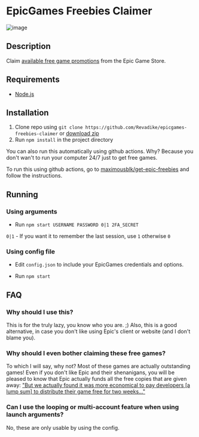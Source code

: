 # EpicGames Freebies Claimer

![image](https://user-images.githubusercontent.com/4411977/74479432-6a6d1b00-4eaf-11ea-930f-1b89e7135887.png)

## Description

Claim [available free game promotions](https://www.epicgames.com/store/free-games) from the Epic Game Store.

## Requirements

- [Node.js](https://nodejs.org/download/)

## Installation

1. Clone repo using `git clone https://github.com/Revadike/epicgames-freebies-claimer` or [download zip](https://github.com/Revadike/epicgames-freebies-claimer/archive/master.zip)
2. Run `npm install` in the project directory

You can also run this automatically using github actions. Why? Because you don't wan't to run your computer 24/7 just to get free games.

To run this using github actions, go to [maximousblk/get-epic-freebies](https://github.com/maximousblk/get-epic-freebies) and follow the instructions.

## Running

### Using arguments

- Run `npm start USERNAME PASSWORD 0|1 2FA_SECRET`

`0|1` - If you want it to remember the last session, use `1` otherwise `0`

### Using config file

- Edit `config.json` to include your EpicGames credentials and options.

- Run `npm start`

## FAQ

### Why should I use this?

This is for the truly lazy, you know who you are. ;)
Also, this is a good alternative, in case you don't like using Epic's client or website (and I don't blame you).

### Why should I even bother claiming these free games?

To which I will say, why not? Most of these games are actually outstanding games! Even if you don't like Epic and their shenanigans, you will be pleased to know that Epic actually funds all the free copies that are given away: ["But we actually found it was more economical to pay developers [a lump sum] to distribute their game free for two weeks..."](https://arstechnica.com/gaming/2019/03/epic-ceo-youre-going-to-see-lower-prices-on-epic-games-store/)

### Can I use the looping or multi-account feature when using launch arguments?

No, these are only usable by using the config.

